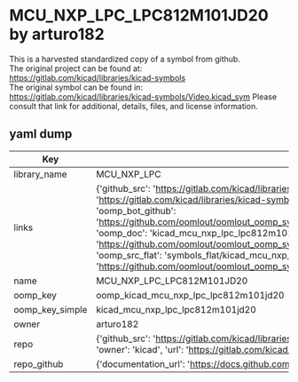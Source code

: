 # MCU_NXP_LPC_LPC812M101JD20 by arturo182  
This is a harvested standardized copy of a symbol from github.  
The original project can be found at:  
https://gitlab.com/kicad/libraries/kicad-symbols  
The original symbol can be found in:
https://gitlab.com/kicad/libraries/kicad-symbols/Video.kicad_sym
Please consult that link for additional, details, files, and license information.  
## yaml dump  
| Key | Value |  
| --- | --- |  
| library_name | MCU_NXP_LPC |  
| links | {'github_src': 'https://gitlab.com/kicad/libraries/kicad-symbols/Video.kicad_sym', 'github_src_repo': 'https://gitlab.com/kicad/libraries/kicad-symbols', 'oomp_bot': 'kicad_mcu_nxp_lpc_lpc812m101jd20/working', 'oomp_bot_github': 'https://github.com/oomlout/oomlout_oomp_symbol_bot/tree/main/kicad_mcu_nxp_lpc_lpc812m101jd20/working', 'oomp_doc': 'kicad_mcu_nxp_lpc_lpc812m101jd20/working', 'oomp_doc_github': 'https://github.com/oomlout/oomlout_oomp_symbol_doc/tree/main/kicad_mcu_nxp_lpc_lpc812m101jd20/working', 'oomp_src_flat': 'symbols_flat/kicad_mcu_nxp_lpc_lpc812m101jd20/working', 'oomp_src_flat_github': 'https://github.com/oomlout/oomlout_oomp_symbol_src/tree/main/kicad_mcu_nxp_lpc_lpc812m101jd20/working'} |  
| name | MCU_NXP_LPC_LPC812M101JD20 |  
| oomp_key | oomp_kicad_mcu_nxp_lpc_lpc812m101jd20 |  
| oomp_key_simple | kicad_mcu_nxp_lpc_lpc812m101jd20 |  
| owner | arturo182 |  
| repo | {'github_src': 'https://gitlab.com/kicad/libraries/kicad-symbols/Video.kicad_sym', 'name': 'libraries/kicad-symbols', 'owner': 'kicad', 'url': 'https://gitlab.com/kicad/libraries/kicad-symbols'} |  
| repo_github | {'documentation_url': 'https://docs.github.com/rest/repos/repos#get-a-repository', 'message': 'Not Found'} |  

